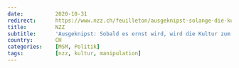 ```yaml
---
date:          2020-10-31
redirect:      https://www.nzz.ch/feuilleton/ausgeknipst-solange-die-kultur-der-erbauung-und-der-wertschoepfung-dient-darf-sie-spielen-sobald-es-ernst-wird-hat-sie-zu-schweigen-ld.1584227
title:         NZZ
subtitle:      'Ausgeknipst: Sobald es ernst wird, wird die Kultur zum Schweigen gebracht'
country:       CH
categories:    [MSM, Politik]
tags:          [nzz, kultur, manipulation]
---
```

